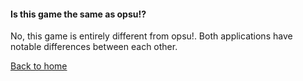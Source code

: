 #### Is this game the same as opsu!?

No, this game is entirely different from opsu!. Both applications have notable differences between each other.

[Back to home](../index)